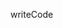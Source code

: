writeCode

<!-- ## JavaScript in HTML file

1. Create a `html` file named `internal.html` in `code` folder
2. Using script tag add JavaScript to your HTML file.
3. Use `alert` command and show the message `Hello [Your Name]`

## External JavaScript file

1. Create another `html` named `external.html` file and a JavaScript (.js) file named `script.js`
2. Using script tags and `src` attribute connect the `external.html` file with `script.js`
3. Add a code to `alert` the message `I am learning JavaScript` in the `script.js` file -->
